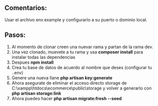 ## Comentarios:
Usar el archivo env.example y configurarlo a su puerto o dominio local.

## Pasos:

1. Al momento de clonar creen una nuevar rama y partan de la rama dev.
2. Una vez clonado, muevete a tu rama y usa **composer install** para instalar todas las dependencias
3. Despues **npm install**
4. Crea tu base de datos de acuerdo al nombre que deses (configurar tu ..env)
5. Genere una nueva llane **php artisan key:generate**
6. Ahora asegurate de eliminar el acceso directo storage de C:\xampp\htdocs\ecommerce\public\storage y volver a generarlo con **php artisan storage:link**
7. Ahora puedes hacer **php artisan migrate:fresh --seed**
